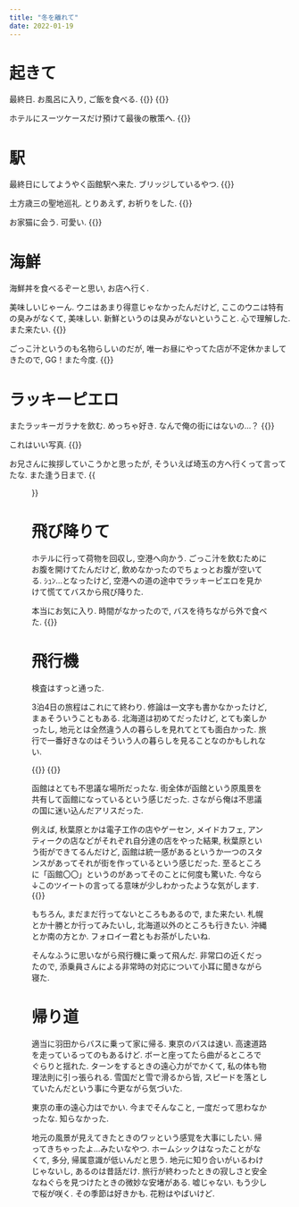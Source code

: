 ```yaml
---
title: "冬を離れて"
date: 2022-01-19
---
```


# 起きて
最終日. お風呂に入り, ご飯を食べる.
{{<tweet user="dango_bot" id="1483993708471398401">}}
{{<tweet user="dango_bot" id="1483993897672278016">}}

ホテルにスーツケースだけ預けて最後の散策へ.
{{<tweet user="dango_bot" id="1483994100483637248">}}

# 駅
最終日にしてようやく函館駅へ来た.
ブリッジしているやつ.
{{<tweet user="dango_bot" id="1483994301168513024">}}

土方歳三の聖地巡礼. とりあえず, お祈りをした.
{{<tweet user="dango_bot" id="1483994458522005504">}}

お家猫に会う. 可愛い.
{{<tweet user="dango_bot" id="1483994723249700872">}}

# 海鮮
海鮮丼を食べるぞーと思い, お店へ行く.

美味しいじゃーん. ウニはあまり得意じゃなかったんだけど, ここのウニは特有の臭みがなくて, 美味しい. 新鮮というのは臭みがないということ. 心で理解した. また来たい.
{{<tweet user="dango_bot" id="1483994868934651908">}}

ごっこ汁というのも名物らしいのだが, 唯一お昼にやってた店が不定休かましてきたので, GG！また今度.
{{<tweet user="dango_bot" id="1483994993853628417">}}

# ラッキーピエロ

またラッキーガラナを飲む. めっちゃ好き. なんで俺の街にはないの...？
{{<tweet user="dango_bot" id="1483647834973171713">}}

これはいい写真.
{{<tweet user="dango_bot" id="1484386115318878209">}}

お兄さんに挨拶していこうかと思ったが, そういえば埼玉の方へ行くって言ってたな. また逢う日まで.
{{<figure src="/media/2022-01-19-bye.jpeg" alt="bye">}}



# 飛び降りて
ホテルに行って荷物を回収し, 空港へ向かう. ごっこ汁を飲むためにお腹を開けてたんだけど, 飲めなかったのでちょっとお腹が空いてる. ｼｭﾝ...となったけど, 空港への道の途中でラッキーピエロを見かけて慌ててバスから飛び降りた.

本当にお気に入り. 時間がなかったので, バスを待ちながら外で食べた.
{{<tweet user="dango_bot" id="1483995422951874561">}}

# 飛行機
検査はすっと通った.

3泊4日の旅程はこれにて終わり. 修論は一文字も書かなかったけど, まぁそういうこともある. 北海道は初めてだったけど, とても楽しかったし, 地元とは全然違う人の暮らしを見れてとても面白かった. 旅行で一番好きなのはそういう人の暮らしを見ることなのかもしれない.

{{<tweet user="dango_bot" id="1483702083052535813">}}
{{<tweet user="dango_bot" id="1483756027791085570">}}

函館はとても不思議な場所だったな. 街全体が函館という原風景を共有して函館になっているという感じだった. さながら俺は不思議の国に迷い込んだアリスだった.

例えば, 秋葉原とかは電子工作の店やゲーセン, メイドカフェ, アンティークの店などがそれぞれ自分達の店をやった結果, 秋葉原という街ができてるんだけど, 函館は統一感があるというか一つのスタンスがあってそれが街を作っているという感じだった. 至るところに「函館〇〇」というのがあってそのことに何度も驚いた. 今なら↓このツイートの言ってる意味が少しわかったような気がします.
{{<tweet user="dango_bot" id="1261289372332068865">}}

もちろん, まだまだ行ってないところもあるので, また来たい. 札幌とか十勝とか行ってみたいし, 北海道以外のところも行きたい. 沖縄とか南の方とか. フォロイー君ともお茶がしたいね.

そんなふうに思いながら飛行機に乗って飛んだ. 非常口の近くだったので, 添乗員さんによる非常時の対応について小耳に聞きながら寝た.

# 帰り道

適当に羽田からバスに乗って家に帰る. 東京のバスは速い. 高速道路を走っているってのもあるけど. ボーと座ってたら曲がるところでぐらりと揺れた. ターンをするときの遠心力がでかくて, 私の体も物理法則に引っ張られる. 雪国だと雪で滑るから皆, スピードを落としていたんだという事に今更ながら気づいた.

東京の車の遠心力はでかい. 今までそんなこと, 一度だって思わなかったな. 知らなかった.

地元の風景が見えてきたときのワッという感覚を大事にしたい. 帰ってきちゃったよ...みたいなやつ. 
ホームシックはなったことがなくて, 多分, 帰属意識が低いんだと思う. 地元に知り合いがいるわけじゃないし, あるのは昔話だけ. 旅行が終わったときの寂しさと安全なねぐらを見つけたときの微妙な安堵がある. 嘘じゃない. もう少しで桜が咲く. その季節は好きかも. 花粉はやばいけど.